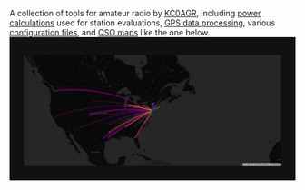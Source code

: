 A collection of tools for amateur radio by [KC0AGR](https://www.qrz.com/db/kc0agr), including [power calculations](rf_exposure/rf_pd_calc.ipynb) used for station evaluations, [GPS data processing](gps), various [configuration files](config), and [QSO maps](maps) like the one below.
![kc0agr_qso_map](maps/qso_map.png)
